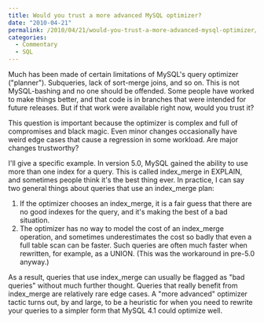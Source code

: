 ```yaml
---
title: Would you trust a more advanced MySQL optimizer?
date: "2010-04-21"
permalink: /2010/04/21/would-you-trust-a-more-advanced-mysql-optimizer/
categories:
  - Commentary
  - SQL
---
```

Much has been made of certain limitations of MySQL's query optimizer ("planner"). Subqueries, lack of sort-merge joins, and so on. This is not MySQL-bashing and no one should be offended. Some people have worked to make things better, and that code is in branches that were intended for future releases. But if that work were available right now, would you trust it?

This question is important because the optimizer is complex and full of compromises and black magic. Even minor changes occasionally have weird edge cases that cause a regression in some workload. Are major changes trustworthy?

I'll give a specific example. In version 5.0, MySQL gained the ability to use more than one index for a query. This is called index\_merge in EXPLAIN, and sometimes people think it's the best thing ever. In practice, I can say two general things about queries that use an index\_merge plan:

1.  If the optimizer chooses an index_merge, it is a fair guess that there are no good indexes for the query, and it's making the best of a bad situation.
2.  The optimizer has no way to model the cost of an index_merge operation, and sometimes underestimates the cost so badly that even a full table scan can be faster. Such queries are often much faster when rewritten, for example, as a UNION. (This was the workaround in pre-5.0 anyway.)

As a result, queries that use index\_merge can usually be flagged as "bad queries" without much further thought. Queries that really benefit from index\_merge are relatively rare edge cases. A "more advanced" optimizer tactic turns out, by and large, to be a heuristic for when you need to rewrite your queries to a simpler form that MySQL 4.1 could optimize well.
